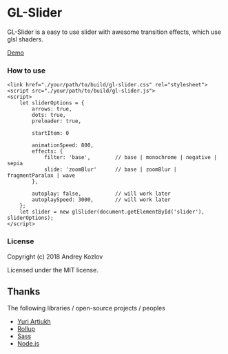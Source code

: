 # GL-Slider

GL-Slider is a easy to use slider with awesome transition effects, which use glsl shaders. 

[Demo](https://kozlov-a-d.github.io/gl-slider/)

### How to use

```
<link href="./your/path/to/build/gl-slider.css" rel="stylesheet">
<script src="./your/path/to/build/gl-slider.js">
<script>
    let sliderOptions = {
        arrows: true,
        dots: true,
        preloader: true,  

        startItem: 0

        animationSpeed: 800,
        effects: {
            filter: 'base',        // base | monochrome | negative | sepia
            slide: 'zoomBlur'      // base | zoomBlur | fragmentParalax | wave
        },
        
        autoplay: false,           // will work later
        autoplaySpeed: 3000,       // will work later
    };
    let slider = new glSlider(document.getElementById('slider'), sliderOptions);
</script>
```

### License
Copyright (c) 2018 Andrey Kozlov

Licensed under the MIT license.

## Thanks
The following libraries / open-source projects / peoples
 * [Yuri Artiukh](https://github.com/akella)
 * [Rollup](https://rollupjs.org)
 * [Sass](http://sass-lang.com/)
 * [Node.js](http://nodejs.org/)
 
